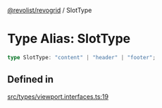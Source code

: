 [@revolist/revogrid](README.md) / SlotType

# Type Alias: SlotType

```ts
type SlotType: "content" | "header" | "footer";
```

## Defined in

[src/types/viewport.interfaces.ts:19](https://github.com/revolist/revogrid/blob/d240e7e144f55d013a7a7b8d313a97b83af7bd06/src/types/viewport.interfaces.ts#L19)
